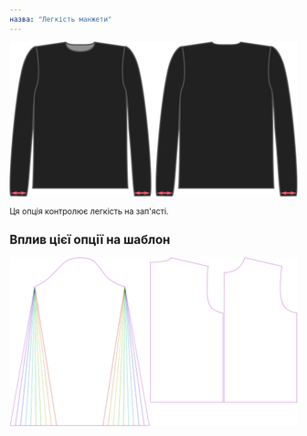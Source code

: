 ```yaml
---
назва: "Легкість манжети"
---
```


![Коефіцієнт легкості манжети на Брайані](./cuffease.svg)

Ця опція контролює легкість на зап'ясті.

## Вплив цієї опції на шаблон

![На цьому зображенні показано вплив цієї опції шляхом накладання декількох варіантів, які мають різне значення для цієї опції](brian_cuffease_sample.svg "Вплив цієї опції на шаблон")

